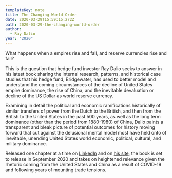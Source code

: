 ```yaml
---
templateKey: note
title: The Changing World Order
date: 2020-03-29T15:59:15.272Z
path: 2020-03-29-the-changing-world-order
author:
  - Ray Dalio
year: "2020"
---
```


What happens when a empires rise and fall, and reserve currencies rise and fall?

This is the question that hedge fund investor Ray Dalio seeks to answer in his latest book sharing the internal research, patterns, and historical case studies that his hedge fund, Bridgewater, has used to better model and understand the coming circumstances of the decline of United States empire dominance, the rise of China, and the inevitable devaluation or decline of the US Dollar as world reserve currency.

Examining in detail the political and economic ramifications historically of similar transfers of power from the Dutch to the British, and then from the British to the United States in the past 500 years, as well as the long term dominance (other than the period from 1880-1980) of China, Dalio paints a transparent and bleak picture of potential outcomes for history moving forward that cut against the delusional mental model most have held onto of inevitable, unending United States world economic, political, cultural, and military dominance.

Released one chapter at a time on [LinkedIn](https://www.linkedin.com/pulse/changing-world-order-ray-dalio-1f) and on [his site](https://www.principles.com/the-changing-world-order/), the book is set to release in September 2020 and takes on heightened relevance given the rhetoric coming from the United States and China as a result of COVID-19 and following years of mounting trade tensions.
